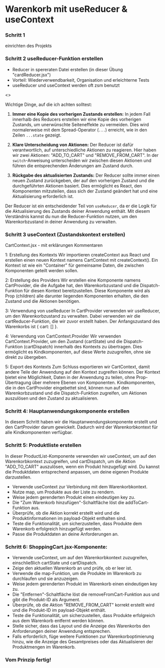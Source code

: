 # Warenkorb mit useReducer & useContext

### Schritt 1

einrichten des Projekts

### Schritt 2 useReducer-Funktion erstellen

- Reducer in spereraten Datei erstellen (in dieser Übung "cardReducer.jsx")
- Vorteil: Wiederverwendbarkeit, Organisation und erleichterne Tests
- useReducer und useContext werden oft zsm benutzt

<<IM FOLGENDEN GIBTS IN DEN KOMPONENTEN VIELE KOMMENTARE>>

Wichtige Dinge, auf die ich achten solltest:

1. **Immer eine Kopie des vorherigen Zustands erstellen:** In jedem Fall innerhalb des Reducers erstellen wir eine Kopie des vorherigen Zustands, um unerwünschte Seiteneffekte zu vermeiden. Dies wird normalerweise mit dem Spread-Operator (`...`) erreicht, wie in den Zeilen `...state` gezeigt.

2. **Klare Unterscheidung von Aktionen:** Der Reducer ist dafür verantwortlich, auf unterschiedliche Aktionen zu reagieren. Hier haben wir zwei Aktionen: "ADD_TO_CART" und "REMOVE_FROM_CART". In der `switch`-Anweisung unterscheiden wir zwischen diesen Aktionen und führen die entsprechenden Änderungen am Zustand durch.

3. **Rückgabe des aktualisierten Zustands:** Der Reducer sollte immer einen neuen Zustand zurückgeben, der auf den vorherigen Zustand und die durchgeführten Aktionen basiert. Dies ermöglicht es React, den Komponenten mitzuteilen, dass sich der Zustand geändert hat und eine Aktualisierung erforderlich ist.

Der Reducer ist ein entscheidender Teil von `useReducer`, da er die Logik für die Aktualisierung des Zustands deiner Anwendung enthält. Mit diesem Verständnis kannst du nun die Reducer-Funktion nutzen, um den Warenkorbzustand in deiner Anwendung zu verwalten.

### Schritt 3 useContext (Zustandskontext erstellen)

CartContext.jsx - mit erklärungen Kommentaren

1: Erstellung des Kontexts
Wir importieren createContext aus React und erstellen einen neuen Kontext namens CartContext mit createContext(). Ein Kontext ist wie ein "Container" für gemeinsame Daten, die zwischen Komponenten geteilt werden sollen.

2: Erstellung des Providers
Wir erstellen eine Komponente namens CartProvider, die die Aufgabe hat, den Warenkorbzustand und die Dispatch-Funktion für diesen Kontext bereitzustellen. Diese Komponente wird als Prop (children) alle darunter liegenden Komponenten erhalten, die den Zustand und die Aktionen benötigen.

3: Verwendung von useReducer
In CartProvider verwenden wir useReducer, um den Warenkorbzustand zu verwalten. Dabei verwenden wir die cartReducer-Funktion, die wir zuvor erstellt haben. Der Anfangszustand des Warenkorbs ist { cart: [] }.

4: Verwendung von CartContext.Provider
Wir verwenden CartContext.Provider, um den Zustand (cartState) und die Dispatch-Funktion (cartDispatch) innerhalb des Kontexts zu übertragen. Dies ermöglicht es Kindkomponenten, auf diese Werte zuzugreifen, ohne sie direkt zu übergeben.

5: Export des Kontexts
Zum Schluss exportieren wir CartContext, damit andere Teile der Anwendung auf den Kontext zugreifen können.
Der Kontext bietet eine Möglichkeit, Daten in der Anwendung zu teilen, ohne Prop-Übertragung über mehrere Ebenen von Komponenten. Kindkomponenten, die in den CartProvider eingebettet sind, können nun auf den Warenkorbzustand und die Dispatch-Funktion zugreifen, um Aktionen auszulösen und den Zustand zu aktualisieren.

### Schritt 4: Hauptanwendungskomponente erstellen

In diesem Schritt haben wir die Hauptanwendungskomponente erstellt und den CartProvider darum gewickelt. Dadurch wird der Warenkorbkontext für alle Kindkomponenten verfügbar.

### Schritt 5: Produktliste erstellen

In dieser ProductList-Komponente verwenden wir useContext, um auf den Warenkorbkontext zuzugreifen, und cartDispatch, um die Aktion "ADD_TO_CART" auszulösen, wenn ein Produkt hinzugefügt wird. Du kannst die Produktdaten entsprechend anpassen, um deine eigenen Produkte darzustellen.

- Verwende useContext zur Verbindung mit dem Warenkorbkontext.
- Nutze map, um Produkte aus der Liste zu rendern.
- Weise jedem gerenderten Produkt einen eindeutigen key zu.
- Die "Zum Warenkorb hinzufügen"-Schaltfläche löst die addToCart-Funktion aus.
- Überprüfe, ob die Aktion korrekt erstellt wird und die Produktinformationen im payload-Objekt enthalten sind.
- Teste die Funktionalität, um sicherzustellen, dass Produkte dem Warenkorb erfolgreich hinzugefügt werden.
- Passe die Produktdaten an deine Anforderungen an.

### Schritt 6: ShoppingCart.jsx-Komponente:

- Verwende useContext, um auf den Warenkorbkontext zuzugreifen, einschließlich cartState und cartDispatch.
- Zeige den aktuellen Warenkorb an und prüfe, ob er leer ist.
- Verwende die map-Funktion, um die Produkte im Warenkorb zu durchlaufen und sie anzuzeigen.
- Weise jedem gerenderten Produkt im Warenkorb einen eindeutigen key zu.
- Die "Entfernen"-Schaltfläche löst die removeFromCart-Funktion aus und gibt die Produkt-ID als Argument.
- Überprüfe, ob die Aktion "REMOVE_FROM_CART" korrekt erstellt wird und die Produkt-ID im payload-Objekt enthält.
- Teste die Funktionalität, um sicherzustellen, dass Produkte erfolgreich aus dem Warenkorb entfernt werden können.
- Stelle sicher, dass das Layout und die Anzeige des Warenkorbs den Anforderungen deiner Anwendung entsprechen.
- Falls erforderlich, füge weitere Funktionen zur Warenkorboptimierung hinzu, wie die Anzeige des Gesamtpreises oder das Aktualisieren der Produktmengen im Warenkorb.

### Vom Prinzip fertig!
